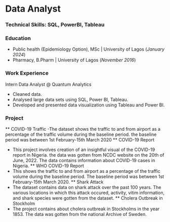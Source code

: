 # Data Analyst

### Technical Skills: SQL, PowerBI, Tableau

### Education
- Public health (Epidemiology Option), MSc | University of Lagos (_January 2024_)
- Pharmacy, B.Pharm | University of Lagos (_November 2016_)


### Work Experience
Intern Data Analyst @ Quantum Analytics
- Cleaned data.
- Analysed large data sets using SQL, Power BI, Tableau.
- Developed and presented data visualization using Tableau and Power BI.

### Project
** COVID-19 Traffic
-The dataset shows the traffic to and from airport as a percentage of the traffic volume during the baseline period. the baseline period was between 1st February-15th March 2020
** COVID-19 Report
- This project involves creation of an insightful visual of the COVID-19 report in Nigeria. the data was gotten from NCDC website on the 20th of June, 2022. The data contains information about COVID-19 cases in Nigeria.
** WHO COVID-19 Report
- This shows the traffic to and from airport as a percentage of the traffic volume during the baseline period. The baseline period was between 1st February-15th March 2020.
** Shark Attack
 - The dataset contains data on shark attack over the past 100 years. The various locations in which this attack occured, activity, vitim information, and shark species were gotten from the dataset.
** Cholera Outbreak in Stockholm
- The project contains about cholera outbreak in Stockholms in the year 1853. The data was gotten from the national Archive of Sweden.
  

